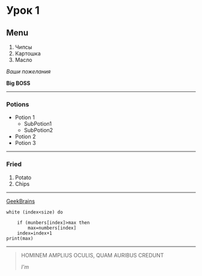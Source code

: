 
# Урок 1

## Menu
1. Чипсы
6. Картошка
2. Масло

<i>Ваши пожелания</i>

<b>Big BOSS</b>

___
### Potions
* Potion 1
   * SubPotion1
   * SubPotion2
* Potion 2
* Potion 3
___
### Fried
1. Potato
2. Chips
___
[GeekBrains](http://gb.ru)
```
white (index<size) do      

    if (munbers[index]>max then
        max=numbers[index]
    index=index+1
print(max)
```

___
>HOMINEM AMPLIUS OCULIS, QUAM AURIBUS CREDUNT
>
>*I'm*

